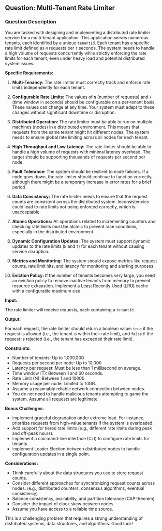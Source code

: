 ## Question: Multi-Tenant Rate Limiter

### Question Description

You are tasked with designing and implementing a distributed rate limiter service for a multi-tenant application. This application serves numerous tenants, each identified by a unique `tenantId`. Each tenant has a specific rate limit defined as `N` requests per `T` seconds. The system needs to handle a high volume of requests concurrently while strictly enforcing the rate limits for each tenant, even under heavy load and potential distributed system issues.

**Specific Requirements:**

1.  **Multi-Tenancy:** The rate limiter must correctly track and enforce rate limits independently for each tenant.

2.  **Configurable Rate Limits:** The values of `N` (number of requests) and `T` (time window in seconds) should be configurable on a per-tenant basis. These values can change at any time. Your system must adapt to these changes without significant downtime or disruption.

3.  **Distributed Operation:** The rate limiter must be able to run on multiple machines (nodes) in a distributed environment. This means that requests from the same tenant might hit different nodes. The system needs to ensure global rate limiting across all nodes for each tenant.

4.  **High Throughput and Low Latency:** The rate limiter should be able to handle a high volume of requests with minimal latency overhead. The target should be supporting thousands of requests per second per node.

5.  **Fault Tolerance:** The system should be resilient to node failures. If a node goes down, the rate limiter should continue to function correctly, although there might be a temporary increase in error rates for a brief period.

6.  **Data Consistency:** The rate limiter needs to ensure that the request counts are consistent across the distributed system. Inconsistencies could lead to rate limits not being enforced correctly, which is unacceptable.

7.  **Atomic Operations:** All operations related to incrementing counters and checking rate limits must be atomic to prevent race conditions, especially in the distributed environment.

8.  **Dynamic Configuration Updates:** The system must support dynamic updates to the rate limits (`N` and `T`) for each tenant without causing service disruption.

9.  **Metrics and Monitoring:** The system should expose metrics like request counts, rate limit hits, and latency for monitoring and alerting purposes.

10. **Eviction Policy:** If the number of tenants becomes very large, you need an eviction policy to remove inactive tenants from memory to prevent resource exhaustion. Implement a Least Recently Used (LRU) cache with a configurable maximum size.

**Input:**

The rate limiter will receive requests, each containing a `tenantId`.

**Output:**

For each request, the rate limiter should return a boolean value: `true` if the request is allowed (i.e., the tenant is within their rate limit), and `false` if the request is rejected (i.e., the tenant has exceeded their rate limit).

**Constraints:**

*   Number of tenants: Up to 1,000,000
*   Requests per second per node: Up to 10,000
*   Latency per request: Must be less than 1 millisecond on average.
*   Time window (T): Between 1 and 60 seconds.
*   Rate Limit (N): Between 1 and 10000.
*   Memory usage per node: Limited to 10GB.
*   Assume a reasonably reliable network connection between nodes.
*   You do not need to handle malicious tenants attempting to game the system. Assume all requests are legitimate.

**Bonus Challenges:**

*   Implement graceful degradation under extreme load. For instance, prioritize requests from high-value tenants if the system is overloaded.
*   Add support for tiered rate limits (e.g., different rate limits during peak and off-peak hours).
*   Implement a command-line interface (CLI) to configure rate limits for tenants.
*   Implement Leader Election between distributed nodes to handle configuration updates in a single point.

**Considerations:**

*   Think carefully about the data structures you use to store request counts.
*   Consider different approaches for synchronizing request counts across nodes. (e.g., distributed counters, consensus algorithms, eventual consistency)
*   Balance consistency, availability, and partition tolerance (CAP theorem).
*   Consider the impact of clock skew between nodes.
*   Assume you have access to a reliable time source.

This is a challenging problem that requires a strong understanding of distributed systems, data structures, and algorithms. Good luck!
